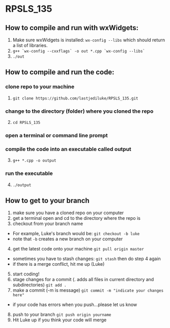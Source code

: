# RPSLS_135
## How to compile and run with wxWidgets:
1. Make sure wxWidgets is installed: `wx-config --libs` which should return a list of libraries.
2. `` g++ `wx-config --cxxflags` -o out *.cpp `wx-config --libs` ``
3. `./out`
`
`

## How to compile and run the code:
### clone repo to your machine
1. `git clone https://github.com/lastjediluke/RPSLS_135.git`

### change to the directory (folder) where you cloned the repo
2. `cd RPSLS_135`

### open a terminal or command line prompt
### compile the code into an executable called output
3. `g++ *.cpp -o output`

### run the executable
4. `./output`


## How to get to your branch

1. make sure you have a cloned repo on your computer
2. get a terminal open and cd to the directory where the repo is
3. checkout from your branch name
- For example, Luke's branch would be: `git checkout -b luke`
- note that `-b` creates a new branch on your computer
4. get the latest code onto your machine
`git pull origin master`
- sometimes you have to stash changes: `git stash` then do step 4 again
- if there is a merge conflict, hit me up (Luke)
5. start coding!
6. stage changes for a commit (. adds all files in current directory and subdirectories)
`git add .`
7. make a commit (-m is message)
`git commit -m "indicate your changes here"`
- if your code has errors when you push...please let us know
8. push to your branch
`git push origin yourname`
9. Hit Luke up if you think your code will merge
